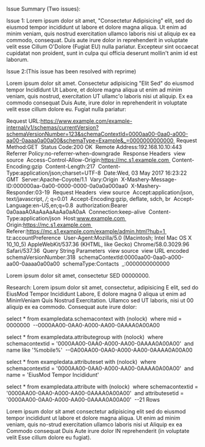 Issue Summary (Two issues):

Issue 1:
Lorem ipsum dolor sit amet, "Consectetur Adipisicing" elit, sed do eiusmod tempor incididunt ut labore et dolore magna aliqua. Ut enim ad minim veniam, quis nostrud exercitation ullamco laboris nisi ut aliquip ex ea commodo, consequat. Duis aute irure dolor in reprehenderit in voluptate velit esse Cillum O'Dolore (Fugiat EU) nulla pariatur. Excepteur sint occaecat cupidatat non proident, sunt in culpa qui officia deserunt mollin't anim id est laborum.

Issue 2:(This issue has been resolved with reprime)

Lorem ipsum dolor sit amet. Consectetur adipisicing "Elit Sed" do eiusmod tempor IncidIdunt Ut Labore, et dolore magna aliqua ut enim ad minim veniam, quis nostrud, exercitation UT ullamc'o laboris nisi ut aliquip. Ex ea commodo consequat Duis Aute, irure dolor in reprehenderit in voluptate velit esse cillum dolore eu. Fugiat nulla pariatur:

Request URL:https://www.example.com/example-internal/v1/schemas/currentVersion?schemaVersionNumber=123&schemaContextId=0000aa00-0aa0-a000-aa00-0aaaa0a00a00&schemaType=Example&_=0000000000000 
Request Method:GET 
Status Code:200 OK 
Remote Address:192.168.10.10:443 
Referrer Policy:no-referrer-when-downgrade 
Response Headers 
view source 
Access-Control-Allow-Origin:https://mc.s1.example.com 
Content-Encoding:gzip 
Content-Length:217 
Content-Type:application/json;charset=UTF-8 
Date:Wed, 03 May 2017 16:23:22 GMT 
Server:Apache-Coyote/1.1 
Vary:Origin 
X-Mashery-Message-ID:000000aa-0a00-0000-0000-0a0a0a000aa0 
X-Mashery-Responder:03-19 
Request Headers 
view source 
Accept:application/json, text/javascript, */*; q=0.01 
Accept-Encoding:gzip, deflate, sdch, br 
Accept-Language:en-US,en;q=0.8 
authorization:Bearer 0a0aaaA0AaAaAaAaAa0aA0aA 
Connection:keep-alive 
Content-Type:application/json 
Host:www.example.com 
Origin:https://mc.s1.example.com 
Referer:https://mc.s1.example.com/example/admin.html?hub=1 
tz:accountPreference 
User-Agent:Mozilla/5.0 (Macintosh; Intel Mac OS X 10_10_5) AppleWebKit/537.36 (KHTML, like Gecko) Chrome/58.0.3029.96 Safari/537.36 
Query String Parameters 
view source 
view URL encoded 
schemaVersionNumber:318 
schemaContextId:0000aa00-0aa0-a000-aa00-0aaaa0a00a00 
schemaType:Contacts 
_:0000000000000


Lorem ipsum dolor sit amet, consectetur SED 00000000.

Research:
Lorem ipsum dolor sit amet, consectetur, adipisicing E elit, sed do EiusMod Tempor Incididunt Labore, E dolore magna 0 aliqua ut enim ad MinimVeniam Quis Nostrud Exercitation. Ullamco sed UT laboris, nisi ut 00 aliquip ex ea commodo. Consequat aute irure dolor:

select * from exampledata.schemacontext with (nolock) 
where mid = 0000000 
--0000AA00-0AA0-A000-AA00-0AAAA0A00A00 

select * from exampledata.attributegroup with (nolock) 
where schemacontextid = '0000AA00-0AA0-A000-AA00-0AAAA0A00A00' 
and name like '%mobile%' 
--0A00AA00-0AA0-A000-AA00-0AAAA0A00A00 

select * from exampledata.attributeset with (nolock) 
where schemacontextid = '0000AA00-0AA0-A000-AA00-0AAAA0A00A00' 
and name = 'EiusMod Tempor Incididunt' 

select * from exampledata.attribute with (nolock) 
where schemacontextid = '0000AA00-0AA0-A000-AA00-0AAAA0A00A00' 
and attributesetid = '0000AA00-0AA0-A000-AA00-0AAAA0A00A00' 
--21 Rows


Lorem ipsum dolor sit amet consectetur adipisicing elit sed do eiusmod tempor incididunt ut labore et dolore magna aliqua. Ut enim ad minim veniam, quis no-strud exercitation ullamco laboris nisi ut Aliquip ex ea Commodo consequat Duis Aute irure dolor IN reprehenderit (in voluptate velit Esse cillum dolore eu fugiat).

